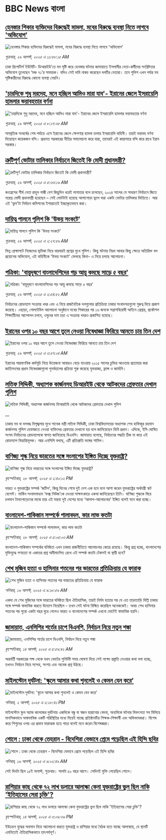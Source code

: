 # BBC News বাংলা## [হেনস্তার শিকার ব্যক্তিদের বিরুদ্ধেই মামলা, মবের বিরুদ্ধে ব্যবস্থা নিতে লাগবে 'অভিযোগ'](https://www.bbc.com/bengali/articles/czxyjr5595ko?at_medium=RSS&at_campaign=rss?at_campaign=githubrss)![হেনস্তার শিকার ব্যক্তিদের বিরুদ্ধেই মামলা, মবের বিরুদ্ধে ব্যবস্থা নিতে লাগবে 'অভিযোগ'](https://ichef.bbci.co.uk/ace/ws/240/cpsprodpb/b327/live/35b26e10-84d2-11f0-8482-5de2807b9be8.jpg)_শুক্রবার, ২৯ আগস্ট, ২০২৫ এ ১১:৫৮:১৫ AM_ঢাকা রিপোর্টার্স ইউনিটি- ডিআরইউ’তে মব সৃষ্টি করে হেনস্তার ঘটনায় জামায়াতে  ইসলামীর নেতা-কর্মীদের সংশ্লিষ্টতার অভিযোগ তুলেছেন ‘মঞ্চ ৭১’র সমন্বয়ক। যদিও সেই দাবি নাকচ করেছেন দলটির নেতারা। তবে পুলিশ এখন পর্যন্ত  মব সৃষ্টিকারীদের বিরুদ্ধে কোনো ব্যবস্থা নেয়নি।## ['চারদিকে শুধু মরদেহ, মনে হচ্ছিল আমিও মারা যাব'- ইরানের জেলে ইসরায়েলি হামলার ভয়াবহতার বর্ণনা](https://www.bbc.com/bengali/articles/ce837qd4lm9o?at_medium=RSS&at_campaign=rss?at_campaign=githubrss)!['চারদিকে শুধু মরদেহ, মনে হচ্ছিল আমিও মারা যাব'- ইরানের জেলে ইসরায়েলি হামলার ভয়াবহতার বর্ণনা](https://ichef.bbci.co.uk/ace/ws/240/cpsprodpb/c9ea/live/bd0ae350-83fc-11f0-b391-6936825093bd.jpg)_শুক্রবার, ২৯ আগস্ট, ২০২৫ এ ৮:১৭:৩৫ AM_সাম্প্রতিক সংঘর্ষের শেষ পর্যায়ে এসে ইরানের জেলে ক্ষেপণাস্ত্র হামলা চালায় ইসরায়েলি বাহিনী। তারই ভয়াবহ বর্ণনা দিয়েছেন কয়েকজন বন্দি। প্রধানত সরকারের নীতির সমালোচনা করে যারা, তাদেরই এই কারাগারে বন্দি করে রাখে ইরান সরকার।## [ত্রুটিপূর্ণ ভোটার তালিকার নির্বাচনে জিতেই কি মোদী প্রধানমন্ত্রী?](https://www.bbc.com/bengali/articles/c939epyxz7qo?at_medium=RSS&at_campaign=rss?at_campaign=githubrss)![ত্রুটিপূর্ণ ভোটার তালিকার নির্বাচনে জিতেই কি মোদী প্রধানমন্ত্রী?](https://ichef.bbci.co.uk/ace/ws/240/cpsprodpb/d57f/live/aa838450-8355-11f0-a34f-318be3fb0481.jpg)_শুক্রবার, ২৯ আগস্ট, ২০২৫ এ ৫:৩৩:১৬ AM_কংগ্রেসের শীর্ষ নেতা রাহুল গান্ধী বেশ কিছুদিন ধরেই লাগাতার বলে চলেছেন, ২০২৪ সালের যে সাধারণ নির্বাচনে জিতে নরেন্দ্র মোদী প্রধানমন্ত্রী হয়েছেন – সেই ভোটটাই হয়েছে আগাগোড়া ভুলে ভরা একটা ভোটার তালিকার ভিত্তিতে। আর এই 'ভুল'টা নির্বাচন কমিশনের ইশারাতেই ইচ্ছাকৃতভাবে করা।## [দায়িত্ব পালনে পুলিশ কি 'উভয় সংকটে' ](https://www.bbc.com/bengali/articles/c0e93rg9y2xo?at_medium=RSS&at_campaign=rss?at_campaign=githubrss)![দায়িত্ব পালনে পুলিশ কি 'উভয় সংকটে' ](https://ichef.bbci.co.uk/ace/ws/240/cpsprodpb/23a3/live/2f86c100-8417-11f0-8920-cb71bf7274c6.jpg)_শুক্রবার, ২৯ আগস্ট, ২০২৫ এ ২:২৭:৫৬ AM_ভিন্ন প্রেক্ষাপটে নিজেদের ভূমিকা নিয়ে বারবারই প্রশ্নের মুখে পুলিশ। কিছু ঘটনায় নিরব আবার কিছু ক্ষেত্রে অতিরিক্ত বল প্রয়োগের অভিযোগ, এই বাহিনীকে 'উভয় সংকটে' ফেলছে কিনা- এ নিয়ে চলছে আলোচনা।## [পত্রিকা: 'বায়ুদূষণে বাংলাদেশিদের গড় আয়ু কমছে সাড়ে ৫ বছর'](https://www.bbc.com/bengali/articles/ckg4xr42j1mo?at_medium=RSS&at_campaign=rss?at_campaign=githubrss)![পত্রিকা: 'বায়ুদূষণে বাংলাদেশিদের গড় আয়ু কমছে সাড়ে ৫ বছর'](https://ichef.bbci.co.uk/ace/ws/240/cpsprodpb/d614/live/c04ec240-8481-11f0-b9b0-25c17244d412.jpg)_শুক্রবার, ২৯ আগস্ট, ২০২৫ এ ২:৫৪:৫২ AM_নির্বাচনের রোডম্যাপ সংক্রান্ত খবর এবং এ নিয়ে রাজনৈতিক দলগুলোর প্রতিক্রিয়া ঢাকার সংবাদপত্রগুলো গুরুত্ব দিয়ে প্রকাশ করেছে। এছাড়া, গোলটেবিল আলোচনা অনুষ্ঠানে মবের শিকারের পর ১৬ জনকে সন্ত্রাসবিরোধী আইনে গ্রেপ্তার, প্রকৌশল শিক্ষার্তীদের আন্দোলন চলবে, ওষুধের দাম চড়া এ সংক্রান্ত খবরও প্রকাশিত হয়েছে।## [ইরানের ওপর ১০ বছর আগে তুলে নেওয়া নিষেধাজ্ঞা ফিরিয়ে আনতে চায় তিন দেশ](https://www.bbc.com/bengali/articles/cq87jldl3e5o?at_medium=RSS&at_campaign=rss?at_campaign=githubrss)![ইরানের ওপর ১০ বছর আগে তুলে নেওয়া নিষেধাজ্ঞা ফিরিয়ে আনতে চায় তিন দেশ](https://ichef.bbci.co.uk/ace/ws/240/cpsprodpb/3b87/live/ae0a53e0-8483-11f0-9cf6-cbf3e73ce2b9.jpg)_শুক্রবার, ২৯ আগস্ট, ২০২৫ এ ৩:৫৭:০৪ AM_ইরানের পারমাণবিক কর্মসূচি নিয়ে উত্তেজনা আবারও বেড়ে যাওয়ায় ২০১৫ সালের চুক্তির আওতায় প্রত্যাহার করা জাতিসংঘের প্রধান নিষেধাজ্ঞাগুলো পুনর্বহালের প্রক্রিয়া শুরু করেছে যুক্তরাজ্য, ফ্রান্স ও জার্মানি।## [লতিফ সিদ্দিকী, অধ্যাপক কার্জনসহ ডিআরইউ থেকে আটকদের গ্রেফতার দেখাল পুলিশ](https://www.bbc.co.uk/bengali/live/c4gj5kjg4w3t?at_medium=RSS&at_campaign=rss?at_campaign=githubrss)![লতিফ সিদ্দিকী, অধ্যাপক কার্জনসহ ডিআরইউ থেকে আটকদের গ্রেফতার দেখাল পুলিশ](https://ichef.bbci.co.uk/ace/standard/240/cpsprodpb/6259/live/e6cd9380-8439-11f0-b391-6936825093bd.jpg)__ঢাকায় মব বা দলবদ্ধ বিশৃঙ্খলার মুখে সাবেক মন্ত্রী লতিফ সিদ্দিকী, ঢাকা বিশ্ববিদ্যালয়ের অধ্যাপক শেখ হাফিজুর রহমান কার্জনসহ পুলিশ হেফাজতে নেওয়া ব্যক্তিদের গ্রেফতার দেখানো হয় বলে জানিয়েছেন ডিবি প্রধান। এদিকে, ইসি ঘোষিত সংসদ নির্বাচনের রোডম্যাপকে স্বাগত জানিয়েছে বিএনপি। জামায়াত বলেছে, নির্বাচনের পদ্ধতি ঠিক না করে এই রোডম্যাপ বিভ্রান্তিমূলক। আর এনসিপি বলছে, এটি প্রতিশ্রুতি ভঙ্গের শামিল।## [বাণিজ্য শুল্ক নিয়ে ভারতের সঙ্গে সংলাপের ইঙ্গিত দিচ্ছে যুক্তরাষ্ট্র?](https://www.bbc.com/bengali/articles/cx29z5pjen5o?at_medium=RSS&at_campaign=rss?at_campaign=githubrss)![বাণিজ্য শুল্ক নিয়ে ভারতের সঙ্গে সংলাপের ইঙ্গিত দিচ্ছে যুক্তরাষ্ট্র?](https://ichef.bbci.co.uk/ace/ws/240/cpsprodpb/38a0/live/4b772ed0-83fa-11f0-9cf6-cbf3e73ce2b9.jpg)_বৃহস্পতিবার, ২৮ আগস্ট, ২০২৫ এ ২:৪০:১২ PM_ভারত ও যুক্তরাষ্ট্রের সম্পর্ক 'জটিল', কিন্তু দিনের শেষে দুই দেশ এক হবে বলে আশা করেন যুক্তরাষ্ট্রের অর্থমন্ত্রী স্কট বেসেন্ট।
মার্কিন সংবাদমাধ্যম ‘ফক্স নিউজ’কে দেওয়া সাক্ষাৎকারে একথা জানিয়েছেন তিনি। বাণিজ্য শুল্ককে ঘিরে চলমান টানাপোড়েনের মাঝে তার এই মন্তব্য দুই দেশের মধ্যে ‘আলাপ-আলোচনার’ ইঙ্গিত বলেই মনে করা হচ্ছে।## [বাংলাদেশ-পাকিস্তান সম্পর্কে পালাবদল, কার লাভ কতটা](https://www.bbc.com/bengali/articles/cjr1xy75nwxo?at_medium=RSS&at_campaign=rss?at_campaign=githubrss)![বাংলাদেশ-পাকিস্তান সম্পর্কে পালাবদল, কার লাভ কতটা](https://ichef.bbci.co.uk/ace/ws/240/cpsprodpb/a61e/live/d95888c0-8391-11f0-ab3e-bd52082cd0ae.jpg)_বৃহস্পতিবার, ২৮ আগস্ট, ২০২৫ এ ৫:০৫:০৩ AM_বাংলাদেশ-পাকিস্তান সম্পর্কের ঘনিষ্ঠতা এখন ঢাকায় রাজনীতিতে আলোচনার কেন্দ্রে রয়েছে। কিন্তু প্রশ্ন হচ্ছে, বাংলাদেশের মুক্তিযুদ্ধে গণহত্যা বা একাত্তর প্রশ্ন অমীমাংসিত রেখে এই সম্পর্ক কতটা টেকসই বা স্থায়ী হবে?## [শেখ মুজিব হত্যা ও হাসিনার পতনের পর ভারতের প্রতিক্রিয়ায় যে ফারাক](https://www.bbc.com/bengali/articles/cly39465d10o?at_medium=RSS&at_campaign=rss?at_campaign=githubrss)![শেখ মুজিব হত্যা ও হাসিনার পতনের পর ভারতের প্রতিক্রিয়ায় যে ফারাক](https://ichef.bbci.co.uk/ace/ws/240/cpsprodpb/473f/live/567ab140-7855-11f0-8071-1788c7e8ae0e.jpg)_শনিবার, ১৬ আগস্ট, ২০২৫ এ ৯:১৮:৫৯ AM_একদা যে শেখ মুজিবের সঙ্গে ভারতের ঘনিষ্ঠতা ছিল ঐতিহাসিক, তারই নির্মম হত্যার পর যে এত তাড়াতাড়ি দিল্লি ঢাকার সঙ্গে সম্পর্ক স্বাভাবিক করতে উদ্যোগ নিয়েছিল - তখন সেই ঘটনা বিস্মিত করেছিল অনেককেই। অথচ শেখ হাসিনার পতনের পর পুরো একটা বছর ঘুরে গেলেও ভারত ও বাংলাদেশের সম্পর্ক এখনো মোটেই স্বাভাবিক হয়নি।## [জামায়াত, এনসিপির শর্তের চাপে বিএনপি, নির্বাচন নিয়ে নতুন শঙ্কা ](https://www.bbc.com/bengali/articles/cgjyd701vwgo?at_medium=RSS&at_campaign=rss?at_campaign=githubrss)![জামায়াত, এনসিপির শর্তের চাপে বিএনপি, নির্বাচন নিয়ে নতুন শঙ্কা ](https://ichef.bbci.co.uk/ace/ws/240/cpsprodpb/6c32/live/ba7784d0-78a4-11f0-a975-cb151ca452f4.jpg)_বৃহস্পতিবার, ১৪ আগস্ট, ২০২৫ এ ৫:৫৯:৪২ AM_অন্তর্বর্তী সরকারের পক্ষ থেকে যখন ভোটের সুনির্দিষ্ট সময় ঘোষণা দিয়ে সেই লক্ষ্যে প্রস্তুতি নেওয়ার কথা বলা হচ্ছে, তখনও নির্বাচন নিয়ে সন্দেহ, সংশয় এবং অনেক প্রশ্ন উঠছে।## [মাইলস্টোন দুর্ঘটনা: 'স্কুলে আসার কথা শুনলেই ও কেমন যেন করে'](https://www.bbc.com/bengali/articles/cz0ylyd50k3o?at_medium=RSS&at_campaign=rss?at_campaign=githubrss)![মাইলস্টোন দুর্ঘটনা: 'স্কুলে আসার কথা শুনলেই ও কেমন যেন করে'](https://ichef.bbci.co.uk/ace/ws/240/cpsprodpb/b1a9/live/559e9ab0-6fa5-11f0-8dbd-f3d32ebd3327.png)_শনিবার, ২ আগস্ট, ২০২৫ এ ২:২৮:৪১ PM_মাইলস্টোন স্কুল অ্যান্ড কলেজের দুর্ঘটনায় একদিকে বন্ধু বা স্বজন হারানোর বেদনা, অন্যদিকে ঘটনার বিভৎসতা সব মিলিয়ে মানসিকভাবে অস্বাভাবিক একটি পরিস্থিতির মধ্যে দিয়েই যাচ্ছে প্রতিষ্ঠানটির শিক্ষক-শিক্ষার্থী এবং অভিভাবকরা। বিশেষ করে শিশুদের ওপর এর প্রভাব মারাত্মক হতে পারে বলেই মনে করেন বিশেষজ্ঞরা।## [শোলে : ঢাকা থেকে তেহরান - বিদেশিরা যেভাবে প্রেমে পড়েছিল এই হিন্দি ছবির](https://www.bbc.com/bengali/articles/cly73ww3wyxo?at_medium=RSS&at_campaign=rss?at_campaign=githubrss)![শোলে : ঢাকা থেকে তেহরান - বিদেশিরা যেভাবে প্রেমে পড়েছিল এই হিন্দি ছবির](https://ichef.bbci.co.uk/ace/ws/240/cpsprodpb/22a4/live/5b2e4060-79d8-11f0-83cc-c5da98c419b8.jpg)_শনিবার, ১৬ আগস্ট, ২০২৫ এ ৬:০২:৪৯ AM_সেই দিনটা ছিল ১৫ই অগাস্ট, শুক্রবার। সালটা ৫০ বছর আগে। সেদিনই মুক্তি পেয়েছিল শোলে।## [রাশিয়ার কাছ থেকে ৭২ লাখ ডলারে আলাস্কা কেনা যুক্তরাষ্ট্রের ভুল ছিল নাকি 'ইতিহাসের সেরা চুক্তি'?](https://www.bbc.com/bengali/articles/c2kzpq131nzo?at_medium=RSS&at_campaign=rss?at_campaign=githubrss)![রাশিয়ার কাছ থেকে ৭২ লাখ ডলারে আলাস্কা কেনা যুক্তরাষ্ট্রের ভুল ছিল নাকি 'ইতিহাসের সেরা চুক্তি'?](https://ichef.bbci.co.uk/ace/ws/240/cpsprodpb/72b4/live/8b981eb0-78ed-11f0-8071-1788c7e8ae0e.jpg)_বৃহস্পতিবার, ১৪ আগস্ট, ২০২৫ এ ৩:০৯:৩৬ PM_ইউক্রেন যুদ্ধের অবসান নিয়ে আলোচনা করতে যুক্তরাষ্ট্র ও রাশিয়ার মধ্যে বৈঠক হতে যাচ্ছে আলাস্কায়, যে স্থানটি এমনিতেই ঐতিহাসিকভাবে তাৎপর্যপূর্ণ।